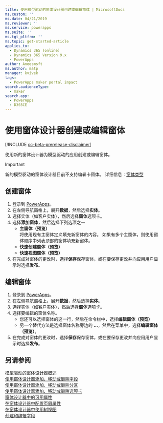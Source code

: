```yaml
---
title: 使用模型驱动的窗体设计器创建或编辑窗体 | MicrosoftDocs
ms.custom: ''
ms.date: 04/21/2019
ms.reviewer: ''
ms.service: powerapps
ms.suite: ''
ms.tgt_pltfrm: ''
ms.topic: get-started-article
applies_to:
  - Dynamics 365 (online)
  - Dynamics 365 Version 9.x
  - PowerApps
author: Aneesmsft
ms.author: matp
manager: kvivek
tags:
  - PowerApps maker portal impact
search.audienceType:
  - maker
search.app:
  - PowerApps
  - D365CE
---
```


# <a name="create-or-edit-forms-using-the-form-designer"></a>使用窗体设计器创建或编辑窗体 
[!INCLUDE [cc-beta-prerelease-disclaimer](../../includes/cc-beta-prerelease-disclaimer.md)]

使用新的窗体设计器为模型驱动的应用创建或编辑窗体。 

> [!IMPORTANT]
> 新的模型驱动的窗体设计器目前不支持编辑卡窗体。 详细信息：[窗体类型](types-forms.md)

## <a name="create-a-form"></a>创建窗体 
1. 登录到 [PowerApps](https://web.powerapps.com/?utm_source=padocs&utm_medium=linkinadoc&utm_campaign=referralsfromdoc)。 
2. 在左侧导航窗格上，展开**数据**，然后选择**实体**。 
3. 选择实体（如客户实体），然后选择**窗体**选项卡。 
4. 选择**添加窗体**，然后选择下列选项之一
    - **主窗体（预览）**  
    将使用现有主窗体定义填充新窗体的内容。 如果有多个主窗体，则使用窗体顺序中列表顶部的窗体填充新窗体。 
    - **快速创建窗体（预览）**
    - **快速视图窗体（预览）**
5. 在完成对窗体的更改时，选择**保存**保存窗体，或在要保存更改并向应用用户显示时选择**发布**。  

## <a name="edit-a-form"></a>编辑窗体 
1. 登录到 [PowerApps](https://web.powerapps.com/?utm_source=padocs&utm_medium=linkinadoc&utm_campaign=referralsfromdoc)。 
2. 在左侧导航窗格上，展开**数据**，然后选择**实体**。 
3. 选择实体（如客户实体），然后选择**窗体**选项卡。
4. 选择要编辑的窗体名称。  
    - 您还可以选择窗体的这一行，然后在命令栏中，选择**编辑窗体（预览）**
    - 另一个替代方法是选择窗体名称旁边的 **...**，然后在菜单中，选择**编辑窗体（预览）**。 
5. 在完成对窗体的更改时，选择**保存**保存窗体，或在要保存更改并向应用用户显示时选择**发布**。 

## <a name="see-also"></a>另请参阅
[模型驱动的窗体设计器概述](form-designer-overview.md)  
[使用窗体设计器添加、移动或删除字段](add-move-or-delete-fields-on-form.md)  
[使用窗体设计器添加、移动或删除分区](add-move-or-delete-sections-on-form.md)  
[使用窗体设计器添加、移动或删除选项卡](add-move-or-delete-tabs-on-form.md)  
[窗体设计器中的可用属性](form-designer-properties.md)  
[在窗体设计器中配置页眉属性](form-designer-header-properties.md)  
[在窗体设计器中使用树视图](using-tree-view-on-form.md)  
[创建和编辑字段](../common-data-service/create-edit-field-portal.md)
